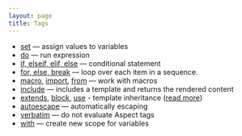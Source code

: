 ```yaml
---
layout: page
title: Tags
---
```


<!-- {% raw %} -->

* [set](./tags/set.md) — assign values to variables
* [do](./tags/do.md) — run expression
* [if, elseif, elif, else](./tags/if.md) — conditional statement
* [for, else, break](./tags/for.md) — loop over each item in a sequence.
* [macro](./tags/macro.md), [import](./tags/macro.md#importing-macros), [from](./tags/macro.md#importing-macros) — work with macros
* [include](./tags/include.md) — includes a template and returns the rendered content
* [extends](./tags/extends.md), [block](./tags/extends.md#block), [use](./tags/extends.md#use) - 
  template inheritance ([read more](./syntax.md#template-inheritance))
* [autoescape](./tags/autoescape.md) — automatically escaping
* [verbatim](./tags/verbatim.md) — do not evaluate Aspect tags
* [with](./tags/with.md) — create new scope for variables

<!-- {% endraw %} -->